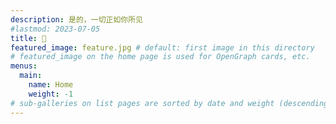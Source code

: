 ```yaml
---
description: 是的，一切正如你所见
#lastmod: 2023-07-05
title: 🌊
featured_image: feature.jpg # default: first image in this directory
# featured_image on the home page is used for OpenGraph cards, etc.
menus:
  main:
    name: Home
    weight: -1
# sub-galleries on list pages are sorted by date and weight (descending)
---
```

